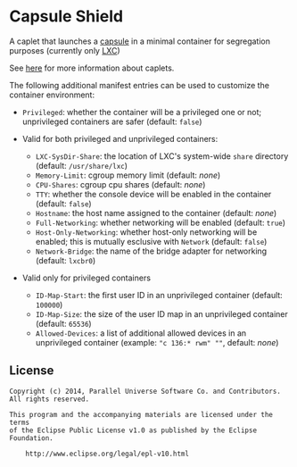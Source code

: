# Capsule Shield

A caplet that launches a [capsule](https://github.com/puniverse/capsule) in a minimal container for segregation purposes (currently only [LXC](https://linuxcontainers.org/))

See [here](https://github.com/puniverse/capsule#what-are-caplets) for more information about caplets.

The following additional manifest entries can be used to customize the container environment:

  * `Privileged`: whether the container will be a privileged one or not; unprivileged containers are safer (default: `false`)

  * Valid for both privileged and unprivileged containers:
    * `LXC-SysDir-Share`: the location of LXC's system-wide `share` directory (default: `/usr/share/lxc`)
    * `Memory-Limit`: cgroup memory limit (default: _none_)
    * `CPU-Shares`: cgroup cpu shares (default: _none_)
    * `TTY`: whether the console device will be enabled in the container (default: `false`)
    * `Hostname`: the host name assigned to the container (default: _none_)
    * `Full-Networking`: whether networking will be enabled (default: `true`)
    * `Host-Only-Networking`: whether host-only networking will be enabled; this is mutually esclusive with `Network` (default: `false`)
    * `Network-Bridge`: the name of the bridge adapter for networking (default: `lxcbr0`)

  * Valid only for privileged containers
    * `ID-Map-Start`: the first user ID in an unprivileged container (default: `100000`)
    * `ID-Map-Size`: the size of the user ID map in an unprivileged container (default: `65536`)
    * `Allowed-Devices`: a list of additional allowed devices in an unprivileged container (example: `"c 136:* rwm" ""`, default: _none_)

## License

    Copyright (c) 2014, Parallel Universe Software Co. and Contributors. All rights reserved.

    This program and the accompanying materials are licensed under the terms
    of the Eclipse Public License v1.0 as published by the Eclipse Foundation.

        http://www.eclipse.org/legal/epl-v10.html
